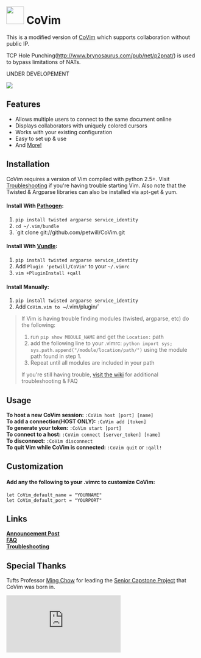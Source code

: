 <img src="http://fredkschott.com/img/CoVim_Icon.png" width="46" height="46" /> CoVim
==========================
This is a modified version of [CoVim](http://fredkschott.com/post/2013/05/introducing-covim-real-time-collaboration-for-vim/) which supports collaboration without public IP.

TCP Hole Punching(http://www.brynosaurus.com/pub/net/p2pnat/) is used to bypass limitations of NATs.

UNDER DEVELOPEMENT

<img src="./doc/covim.gif?raw=true">


## Features
- Allows multiple users to connect to the same document online
- Displays collaborators with uniquely colored cursors 
- Works with your existing configuration
- Easy to set up & use
- And [More!](http://fredkschott.com/post/2013/05/introducing-covim-real-time-collaboration-for-vim/)

## Installation

CoVim requires a version of Vim compiled with python 2.5+. Visit [Troubleshooting](https://github.com/FredKSchott/CoVim/wiki#troubleshooting) if you're having trouble starting Vim.
Also note that the Twisted & Argparse libraries can also be installed via apt-get & yum.

#### Install With [Pathogen](https://github.com/tpope/vim-pathogen):

1. `pip install twisted argparse service_identity`
2. `cd ~/.vim/bundle`
3. `git clone git://github.com/petwill/CoVim.git

#### Install With [Vundle](https://github.com/gmarik/vundle):

1. `pip install twisted argparse service_identity`
2. Add `Plugin 'petwill/CoVim'` to your `~/.vimrc`
3. `vim +PluginInstall +qall`

#### Install Manually:

1. `pip install twisted argparse service_identity`
2. Add `CoVim.vim to `~/.vim/plugin/`

> If Vim is having trouble finding modules (twisted, argparse, etc) do the following:
> 
> 1. run `pip show MODULE_NAME` and get the `Location:` path
> 2. add the following line to your .vimrc: `python import sys; sys.path.append("/module/location/path/")` using the module path found in step 1.
> 3. Repeat until all modules are included in your path
> 
> If you're still having trouble, [visit the wiki](https://github.com/FredKSchott/CoVim/wiki) for additional troubleshooting & FAQ 


## Usage
__To host a new CoVim session:__ `:CoVim host [port] [name]`   
__To add a connection(HOST ONLY):__ `:CoVim add [token]`   
__To generate your token:__           `:CoVim start [port]`   
__To connect to a host:__ `:CoVim connect [server_token] [name]`   
__To disconnect:__ `:CoVim disconnect`   
__To quit Vim while CoVim is connected:__ `:CoVim quit` or `:qall!`


## Customization
#### Add any the following to your .vimrc to customize CoVim:

```
let CoVim_default_name = "YOURNAME"
let CoVim_default_port = "YOURPORT"  
```

## Links
__[Announcement Post](http://www.fredkschott.com/post/50510962864/introducing-covim-collaborative-editing-for-vim)__  
__[FAQ](https://github.com/FredKSchott/CoVim/wiki#faq)__  
__[Troubleshooting](https://github.com/FredKSchott/CoVim/wiki#troubleshooting)__


## Special Thanks
Tufts Professor [Ming Chow](http://www.linkedin.com/in/mchow01) for leading the [Senior Capstone Project](http://tuftsdev.github.io/SoftwareEngineering/) that CoVim was born in.  

[![Analytics](https://ga-beacon.appspot.com/UA-39778226-2/CoVim/Readme.md)](https://github.com/igrigorik/ga-beacon)

